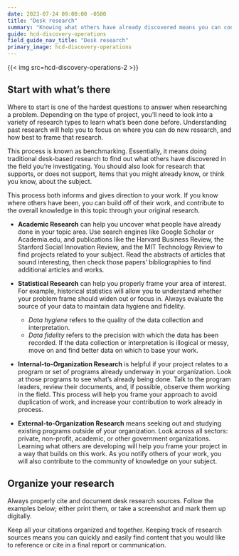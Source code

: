 ```yaml
---
date: 2023-07-24 09:00:00 -0500
title: "Desk research"
summary: "Knowing what others have already discovered means you can contribute new, original thought to an existing knowledge base."
guide: hcd-discovery-operations
field_guide_nav_title: "Desk research"
primary_image: hcd-discovery-operations
---
```


{{< img src=hcd-discovery-operations-2 >}}


## Start with what’s there

Where to start is one of the hardest questions to answer when researching a problem. Depending on the type of project, you’ll need to look into a variety of research types to learn what’s been done before. Understanding past research will help you to focus on where you can do new research, and how best to frame that research. 

This process is known as benchmarking. Essentially, it means doing traditional desk-based research to find out what others have discovered in the field you’re investigating. You should also look for research that supports, or does not support, items that you might already know, or think you know, about the subject.

This process both informs and gives direction to your work. If you know where others have been, you can build off of their work, and contribute to the overall knowledge in this topic through your original research.

- **Academic Research** can help you uncover what people have already done in your topic area. Use search engines like Google Scholar or Academia.edu, and publications like the Harvard Business Review, the Stanford Social Innovation Review, and the MIT Technology Review to find projects related to your subject. Read the abstracts of articles that sound interesting, then check those papers’ bibliographies to find additional articles and works.

- **Statistical Research** can help you properly frame your area of interest. For example, historical statistics will allow you to understand whether your problem frame should widen out or focus in. Always evaluate the source of your data to maintain data hygiene and fidelity. 

  - _Data hygiene_ refers to the quality of the data collection and interpretation. 
  - _Data fidelity_ refers to the precision with which the data has been recorded. If the data collection or interpretation is illogical or messy, move on and find better data on which to base your work.

- **Internal-to-Organization Research** is helpful if your project relates to a program or set of programs already underway in your organization. Look at those programs to see what’s already being done. Talk to the program leaders, review their documents, and, if possible, observe them working in the field. This process will help you frame your approach to avoid duplication of work, and increase your contribution to work already in process.

- **External-to-Organization Research** means seeking out and studying existing programs outside of your organization. Look across all sectors: private, non-profit, academic, or other government organizations. Learning what others are developing will help you frame your project in a way that builds on this work. As you notify others of your work, you will also contribute to the community of knowledge on your subject.


## Organize your research

Always properly cite and document desk research sources. Follow the examples below; either print them, or take a screenshot and mark them up digitally.

Keep all your citations organized and together. Keeping track of research sources means you can quickly and easily find content that you would like to reference or cite in a final report or communication.
